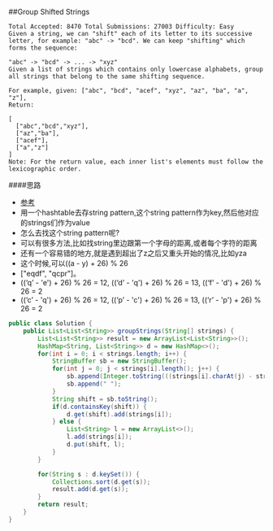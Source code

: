 ##Group Shifted Strings

	Total Accepted: 8470 Total Submissions: 27003 Difficulty: Easy
	Given a string, we can "shift" each of its letter to its successive letter, for example: "abc" -> "bcd". We can keep "shifting" which forms the sequence:

	"abc" -> "bcd" -> ... -> "xyz"
	Given a list of strings which contains only lowercase alphabets, group all strings that belong to the same shifting sequence.

	For example, given: ["abc", "bcd", "acef", "xyz", "az", "ba", "a", "z"],
	Return:

	[
	  ["abc","bcd","xyz"],
	  ["az","ba"],
	  ["acef"],
	  ["a","z"]
	]
	Note: For the return value, each inner list's elements must follow the lexicographic order.

####思路
- [参考](http://blog.csdn.net/pointbreak1/article/details/48780345)
- 用一个hashtable去存string pattern,这个string pattern作为key,然后他对应的strings们作为value
- 怎么去找这个string pattern呢?
- 可以有很多方法,比如找string里边跟第一个字母的距离,或者每个字符的距离
- 还有一个容易错的地方,就是遇到超出了z之后又重头开始的情况,比如yza
- 这个时候,可以((a - y) + 26) % 26
- ["eqdf", "qcpr"]。
- ((‘q’ - 'e') + 26) % 26 = 12, ((‘d’ - 'q') + 26) % 26 = 13, ((‘f’ - 'd') + 26) % 26 = 2
- ((‘c’ - 'q') + 26) % 26 = 12, ((‘p’ - 'c') + 26) % 26 = 13, ((‘r’ - 'p') + 26) % 26 = 2

```java
public class Solution {
    public List<List<String>> groupStrings(String[] strings) {
        List<List<String>> result = new ArrayList<List<String>>();
        HashMap<String, List<String>> d = new HashMap<>();
        for(int i = 0; i < strings.length; i++) {
            StringBuffer sb = new StringBuffer();
            for(int j = 0; j < strings[i].length(); j++) {
                sb.append(Integer.toString(((strings[i].charAt(j) - strings[i].charAt(0)) + 26) % 26));
                sb.append(" ");
            }
            String shift = sb.toString();
            if(d.containsKey(shift)) {
                d.get(shift).add(strings[i]);
            } else {
                List<String> l = new ArrayList<>();
                l.add(strings[i]);
                d.put(shift, l);
            }
        }

        for(String s : d.keySet()) {
            Collections.sort(d.get(s));
            result.add(d.get(s));
        }
        return result;
    }
}
```
